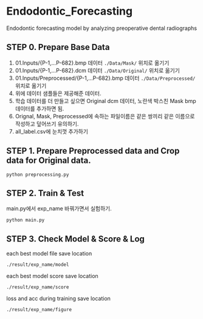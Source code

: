 # Endodontic_Forecasting
Endodontic forecasting model by analyzing preoperative dental radiographs

## STEP 0. Prepare Base Data
1. 01.Inputs/{P-1,...P-682}.bmp 데이터 ```./Data/Mask/``` 위치로 옮기기
2. 01.Inputs/{P-1,...P-682}.dcm 데이터 ```./Data/Original/``` 위치로 옮기기
3. 01.Inputs/Preprocessed/{P-1,...P-682}.bmp 데이터 ```./Data/Preprocessed/``` 위치로 옮기기
4. 위에 데이터 샘플들은 제공해준 데이터.
5. 학습 데이터를 더 만들고 싶으면 Original dcm 데이터, 노란색 박스친 Mask bmp 데이터를 추가하면 됨.
6. Orignal, Mask, Preprocessed에 속하는 파일이름은 같은 쌍끼리 같은 이름으로 작성하고 덮어쓰기 유의하기.
6. all_label.csv에 눈치껏 추가하기

## STEP 1. Prepare Preprocessed data and Crop data for Original data.
```
python preprocessing.py
```

## STEP 2. Train & Test
main.py에서 exp_name 바꿔가면서 실험하기.
```
python main.py 
```

## STEP 3. Check Model & Score & Log
each best model file save location
```
./result/exp_name/model
``` 
each best model score save location
```
./result/exp_name/score
``` 
loss and acc during training save location
```
./result/exp_name/figure
```



